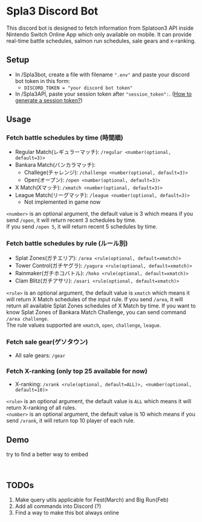 # Spla3 Discord Bot
This discord bot is designed to fetch information from Splatoon3 API inside Nintendo Switch Online App which only 
available on mobile. It can provide real-time battle schedules, salmon run schedules, sale gears and x-ranking.

## Setup
- In /Spla3bot, create a file with filename `".env"` and paste your discord bot token in this form:
  - `DISCORD_TOKEN = "your discord bot token"`
- In /Spla3API, paste your session token after `"session_token":`. 
([How to generate a session token?](https://github.com/pistachiochoco/NSO-API-for-Spla3#2-get-a-session-token))


## Usage
### Fetch battle schedules by time (時間順)
- Regular Match(レギュラーマッチ): `/regular <number(optional, default=3)>`
- Bankara Match(バンカラマッチ):
  - Challege(チャレンジ): `/challenge <number(optional, default=3)>`
  - Open(オープン): `/open <number(optional, default=3)>`
- X Match(Xマッチ): `/xmatch <number(optional, default=3)>`
- League Match(リーグマッチ): `/league <number(optional, default=3)>`
  - Not implemented in game now

`<number>` is an optional argument, the default value is 3 which means if you send `/open`, it will return recent 3 
schedules by time.<br> If you send  `/open 5`, it will return recent 5 schedules by time.<br>

### Fetch battle schedules by rule (ルール別)
- Splat Zones(ガチエリア): `/area <rule(optional, default=xmatch)>`
- Tower Control(ガチヤグラ): `/yagura <rule(optional, default=xmatch)>`
- Rainmaker(ガチホコバトル): `/hoko <rule(optional, default=xmatch)>`
- Clam Blitz(ガチアサリ): `/asari <rule(optional, default=xmatch)>`

`<rule>` is an optional argument, the default value is `xmatch` which means it will return X Match schedules of the 
input rule. If you send `/area`, it will return all available Splat Zones schedules of X Match by time. If you want to
know Splat Zones of Bankara Match Challenge, you can send command `/area challenge`. <br>
The rule values supported are `xmatch`, `open`, `challenge`, `league`.<br>

### Fetch sale gear(ゲソタウン)
- All sale gears: `/gear`

### Fetch X-ranking (only top 25 available for now)
- X-ranking: `/xrank <rule(optional, default=ALL)>, <number(optional, default=10)>`

`<rule>` is an optional argument, the default value is `ALL` which means it will return X-ranking of all rules. <br>
`<number>` is an optional argument, the default value is 10 which means if you send `/xrank`, it will return top 10 
player of each rule.


## Demo
try to find a better way to embed

<br>

## TODOs
1. Make query utils applicable for Fest(March) and Big Run(Feb)
2. Add all commands into Discord (?)
6. Find a way to make this bot always online
